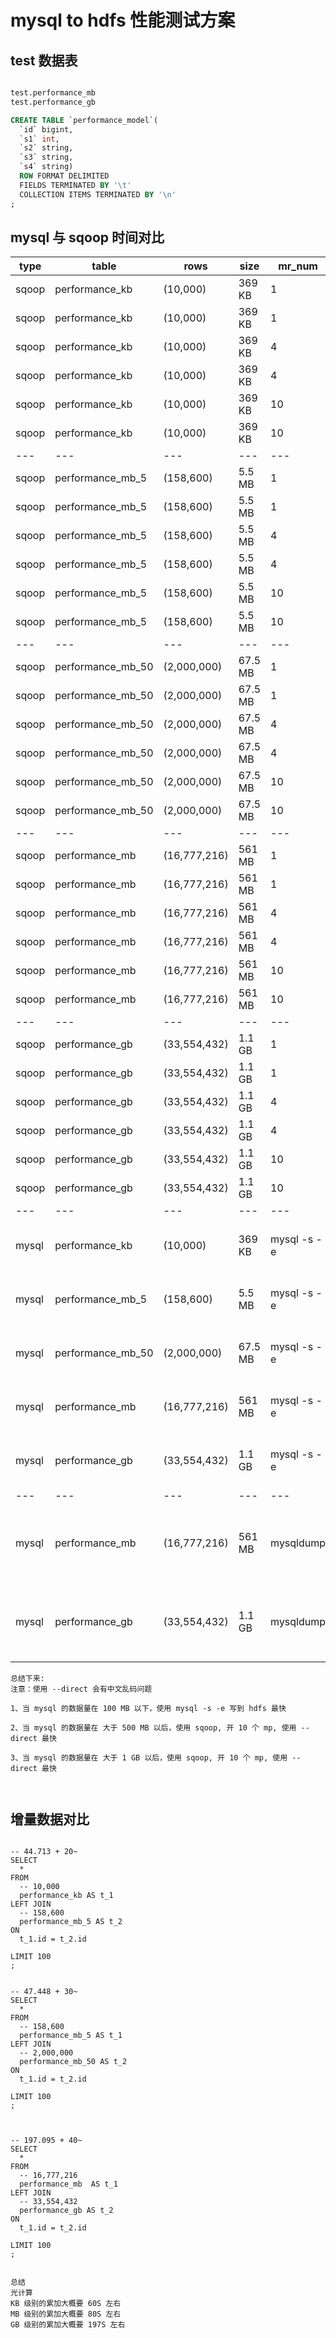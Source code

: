 # mysql to hdfs 性能测试方案

## test 数据表

``` sql

test.performance_mb
test.performance_gb

CREATE TABLE `performance_model`(
  `id` bigint,
  `s1` int,
  `s2` string,
  `s3` string,
  `s4` string)
  ROW FORMAT DELIMITED
  FIELDS TERMINATED BY '\t'
  COLLECTION ITEMS TERMINATED BY '\n'
;

```

## mysql 与 sqoop 时间对比


| type | table | rows | size | mr_num | args | start_time | end_time | seconds |
| --- | --- | --- | --- | --- | --- | --- | --- | --- |
| sqoop |  performance_kb | (10,000) | 369 KB | 1 | null | 15:13:57 | 15:14:34 | 37
| sqoop |  performance_kb | (10,000) | 369 KB | 1 | --direct | 15:30:18 | 15:30:49 | 31
| sqoop |  performance_kb | (10,000) | 369 KB | 4 | null | 15:16:54 | 15:17:39 | 45 |
| sqoop |  performance_kb | (10,000) | 369 KB | 4 | --direct | 15:31:05 | 15:31:43 | 38 |
| sqoop |  performance_kb | (10,000) | 369 KB | 10 | null | 15:18:01 | 15:18:51 | 50 |
| sqoop |  performance_kb | (10,000) | 369 KB | 10 | --direct | 15:32:11 | 15:32:44 | 33 |
| --- | --- | --- | --- | --- | --- | --- | --- | --- |
| sqoop |  performance_mb_5 | (158,600) | 5.5 MB  | 1 | null | 15:19:37 | 15:20:18 | 41 |
| sqoop |  performance_mb_5 | (158,600) | 5.5 MB  | 1 | --direct | 15:33:30 | 15:33:57 | 27 |
| sqoop |  performance_mb_5 | (158,600) | 5.5 MB  | 4 | null | 15:21:19 | 15:21:53 | 34 |
| sqoop |  performance_mb_5 | (158,600) | 5.5 MB  | 4 | --direct | 15:34:10 | 15:34:46 | 36 |
| sqoop |  performance_mb_5 | (158,600) | 5.5 MB  | 10 | null | 15:22:04 | 15:22:34 | 30 |
| sqoop |  performance_mb_5 | (158,600) | 5.5 MB  | 10 | --direct | 15:35:04 | 15:35:36 | 32 |
| --- | --- | --- | --- | --- | --- | --- | --- | --- |
| sqoop |  performance_mb_50 | (2,000,000) | 67.5 MB  | 1 | null | 15:23:11 | 15:23:54 | 43 |
| sqoop |  performance_mb_50 | (2,000,000) | 67.5 MB  | 1 | --direct | 15:36:53 | 15:37:25 | 32 |
| sqoop |  performance_mb_50 | (2,000,000) | 67.5 MB  | 4 | null | 15:24:10 | 15:25:01 | 51 |
| sqoop |  performance_mb_50 | (2,000,000) | 67.5 MB  | 4 | --direct | 15:37:41 | 15:38:07 | 26 |
| sqoop |  performance_mb_50 | (2,000,000) | 67.5 MB  | 10 | null | 15:25:23 |  15:26:10 | 47 |
| sqoop |  performance_mb_50 | (2,000,000) | 67.5 MB  | 10 | --direct | 15:38:29 | 15:38:58 | 29 |
| --- | --- | --- | --- | --- | --- | --- | --- | --- |
| sqoop |  performance_mb | (16,777,216) | 561 MB | 1 | null | 15:27:36 | 15:29:04 | 88 |
| sqoop |  performance_mb | (16,777,216) | 561 MB | 1 | --direct | 15:47:15 | 15:48:18 | 63 |
| sqoop |  performance_mb | (16,777,216) | 561 MB | 4 | null | 15:33:44 | 15:34:47 | 63 |
| sqoop |  performance_mb | (16,777,216) | 561 MB | 4 | --direct | 15:49:09 | 15:49:48 | 39 |
| sqoop |  performance_mb | (16,777,216) | 561 MB | 10 | null | 15:36:41 | 15:37:30 | 49 |
| sqoop |  performance_mb | (16,777,216) | 561 MB | 10 | --direct | 15:50:16 | 15:50:50 | 34 |
| --- | --- | --- | --- | --- | --- | --- | --- | --- |
| sqoop |  performance_gb | (33,554,432) | 1.1 GB | 1 | null | 15:39:10 | 15:40:49 | 99 |
| sqoop |  performance_gb | (33,554,432) | 1.1 GB | 1 | --direct | 15:53:25 | 15:54:38 | 73 |
| sqoop |  performance_gb | (33,554,432) | 1.1 GB | 4 | null | 15:41:24 | 15:42:33 | 69 |
| sqoop | performance_gb | (33,554,432) | 1.1 GB | 4 | --direct | 15:55:16 | 15:56:09 | 53 |
| sqoop |  performance_gb | (33,554,432) | 1.1 GB | 10 | null | 15:43:00 | 15:43:58 | 58 |
| sqoop |  performance_gb | (33,554,432) | 1.1 GB | 10 | --direct | 15:56:27 | 15:57:08 | 40 |
| --- | --- | --- | --- | --- | --- | --- | --- | --- |
| mysql |  performance_kb | (10,000) | 369 KB  | mysql -s -e | null | 15:05:00 | 15:05:01 | mysql(1) +  hdfs put(2) + create hive table(1) = 4 |
| mysql |  performance_mb_5 | (158,600) | 5.5 MB  | mysql -s -e | null | 15:07:00 | 15:07:01 | mysql(1) +  hdfs put(3) + create hive table(1) = 5 |
| mysql |  performance_mb_50 | (2,000,000) | 67.5 MB  | mysql -s -e | null | 13:49:10 | 13:49:58 | mysql(4) +  hdfs put(4) + create hive table(1) = 8 |
| mysql |  performance_mb | (16,777,216) | 561 MB | mysql -s -e | null | 13:35:00 | 13:35:24  | mysql(24) + hdfs put(12) + create hive table(1) = 37 |
| mysql |  performance_gb | (33,554,432) | 1.1 GB  | mysql -s -e | null | 13:49:10 | 13:49:58 | mysql(48) +  hdfs put(17) + create hive table(1) = 66 |
| --- | --- | --- | --- | --- | --- | --- | --- | --- |
| mysql |  performance_mb | (16,777,216) | 561 MB | mysqldump | null | null | null | mysql(13.48) + hdfs put(12) + create hive table(1) = 26.48 |
| mysql |  performance_gb | (33,554,432) | 1.1 GB  | mysqldump | null | null | null | mysql(28.84) +  hdfs put(20) + create hive table(1) = 49.84 |


```
总结下来:
注意：使用 --direct 会有中文乱码问题

1、当 mysql 的数据量在 100 MB 以下，使用 mysql -s -e 写到 hdfs 最快

2、当 mysql 的数据量在 大于 500 MB 以后，使用 sqoop, 开 10 个 mp, 使用 --direct 最快

3、当 mysql 的数据量在 大于 1 GB 以后，使用 sqoop, 开 10 个 mp, 使用 --direct 最快



```


## 增量数据对比
```

-- 44.713 + 20~
SELECT
  *
FROM
  -- 10,000
  performance_kb AS t_1
LEFT JOIN
  -- 158,600
  performance_mb_5 AS t_2
ON
  t_1.id = t_2.id

LIMIT 100
;


-- 47.448 + 30~
SELECT
  *
FROM
  -- 158,600
  performance_mb_5 AS t_1
LEFT JOIN
  -- 2,000,000
  performance_mb_50 AS t_2
ON
  t_1.id = t_2.id

LIMIT 100
;



-- 197.095 + 40~
SELECT
  *
FROM
  -- 16,777,216
  performance_mb  AS t_1
LEFT JOIN
  -- 33,554,432
  performance_gb AS t_2
ON
  t_1.id = t_2.id

LIMIT 100
;


总结
光计算
KB 级别的累加大概要 60S 左右
MB 级别的累加大概要 80S 左右
GB 级别的累加大概要 197S 左右


```
